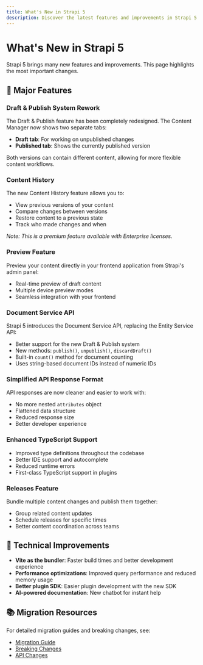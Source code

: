 ```yaml
---
title: What's New in Strapi 5
description: Discover the latest features and improvements in Strapi 5
---
```


# What's New in Strapi 5

Strapi 5 brings many new features and improvements. This page highlights the most important changes.

## 🚀 Major Features

### Draft & Publish System Rework
The Draft & Publish feature has been completely redesigned. The Content Manager now shows two separate tabs:
- **Draft tab**: For working on unpublished changes
- **Published tab**: Shows the currently published version

Both versions can contain different content, allowing for more flexible content workflows.

### Content History
The new Content History feature allows you to:
- View previous versions of your content
- Compare changes between versions
- Restore content to a previous state
- Track who made changes and when

*Note: This is a premium feature available with Enterprise licenses.*

### Preview Feature
Preview your content directly in your frontend application from Strapi's admin panel:
- Real-time preview of draft content
- Multiple device preview modes
- Seamless integration with your frontend

### Document Service API
Strapi 5 introduces the Document Service API, replacing the Entity Service API:
- Better support for the new Draft & Publish system
- New methods: `publish()`, `unpublish()`, `discardDraft()`
- Built-in `count()` method for document counting
- Uses string-based document IDs instead of numeric IDs

### Simplified API Response Format
API responses are now cleaner and easier to work with:
- No more nested `attributes` object
- Flattened data structure
- Reduced response size
- Better developer experience

### Enhanced TypeScript Support
- Improved type definitions throughout the codebase
- Better IDE support and autocomplete
- Reduced runtime errors
- First-class TypeScript support in plugins

### Releases Feature
Bundle multiple content changes and publish them together:
- Group related content updates
- Schedule releases for specific times
- Better content coordination across teams

## 🔧 Technical Improvements

- **Vite as the bundler**: Faster build times and better development experience
- **Performance optimizations**: Improved query performance and reduced memory usage
- **Better plugin SDK**: Easier plugin development with the new SDK
- **AI-powered documentation**: New chatbot for instant help

## 📚 Migration Resources

For detailed migration guides and breaking changes, see:
- [Migration Guide](/migration/v4-to-v5)
- [Breaking Changes](/migration/v4-to-v5/breaking-changes)
- [API Changes](/api/rest/api-response-format)
